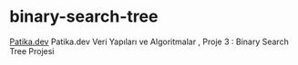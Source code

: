 # binary-search-tree
[Patika.dev](https://www.patika.dev/tr)
Patika.dev Veri Yapıları ve Algoritmalar , Proje 3 : Binary Search Tree Projesi
